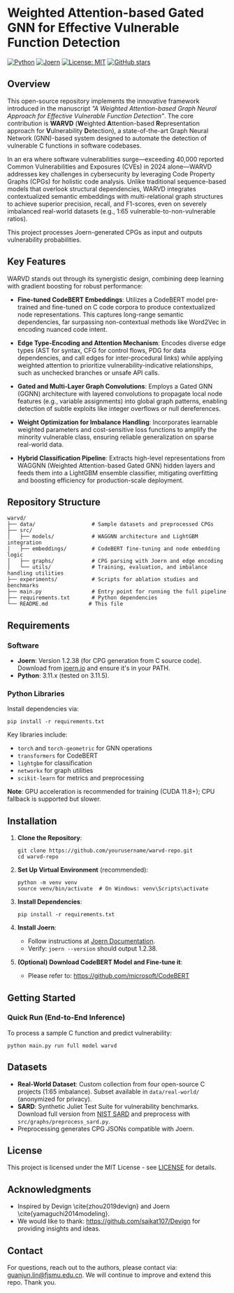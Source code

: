 # Weighted Attention-based Gated GNN for Effective Vulnerable Function Detection

[![Python](https://img.shields.io/badge/Python-3.11-blue.svg)](https://www.python.org/)
[![Joern](https://img.shields.io/badge/Joern-1.2.38-orange.svg)](https://joern.io/)
[![License: MIT](https://img.shields.io/badge/License-MIT-yellow.svg)](https://opensource.org/licenses/MIT)
[![GitHub stars](https://img.shields.io/github/stars/yourusername/warvd-repo.svg?style=social&label=Star&color=orange)](https://github.com/yourusername/warvd-repo)

## Overview

This open-source repository implements the innovative framework introduced in the manuscript *"A Weighted Attention-based Graph Neural Approach for Effective Vulnerable Function Detection"*. The core contribution is **WARVD** (**W**eighted **A**ttention-based **R**epresentation approach for **V**ulnerability **D**etection), a state-of-the-art Graph Neural Network (GNN)-based system designed to automate the detection of vulnerable C functions in software codebases.

In an era where software vulnerabilities surge—exceeding 40,000 reported Common Vulnerabilities and Exposures (CVEs) in 2024 alone—WARVD addresses key challenges in cybersecurity by leveraging Code Property Graphs (CPGs) for holistic code analysis. Unlike traditional sequence-based models that overlook structural dependencies, WARVD integrates contextualized semantic embeddings with multi-relational graph structures to achieve superior precision, recall, and F1-scores, even on severely imbalanced real-world datasets (e.g., 1:65 vulnerable-to-non-vulnerable ratios).

This project processes Joern-generated CPGs as input and outputs vulnerability probabilities.

## Key Features

WARVD stands out through its synergistic design, combining deep learning with gradient boosting for robust performance:

- **Fine-tuned CodeBERT Embeddings**: Utilizes a CodeBERT model pre-trained and fine-tuned on C code corpora to produce contextualized node representations. This captures long-range semantic dependencies, far surpassing non-contextual methods like Word2Vec in encoding nuanced code intent.
  
- **Edge Type-Encoding and Attention Mechanism**: Encodes diverse edge types (AST for syntax, CFG for control flows, PDG for data dependencies, and call edges for inter-procedural links) while applying weighted attention to prioritize vulnerability-indicative relationships, such as unchecked branches or unsafe API calls.

- **Gated and Multi-Layer Graph Convolutions**: Employs a Gated GNN (GGNN) architecture with layered convolutions to propagate local node features (e.g., variable assignments) into global graph patterns, enabling detection of subtle exploits like integer overflows or null dereferences.

- **Weight Optimization for Imbalance Handling**: Incorporates learnable weighted parameters and cost-sensitive loss functions to amplify the minority vulnerable class, ensuring reliable generalization on sparse real-world data.

- **Hybrid Classification Pipeline**: Extracts high-level representations from WAGGNN (Weighted Attention-based Gated GNN) hidden layers and feeds them into a LightGBM ensemble classifier, mitigating overfitting and boosting efficiency for production-scale deployment.

## Repository Structure

```
warvd/
├── data/                  # Sample datasets and preprocessed CPGs
├── src/
│   ├── models/            # WAGGNN architecture and LightGBM integration
│   ├── embeddings/        # CodeBERT fine-tuning and node embedding logic
│   ├── graphs/            # CPG parsing with Joern and edge encoding
│   └── utils/             # Training, evaluation, and imbalance handling utilities
├── experiments/           # Scripts for ablation studies and benchmarks
├── main.py                # Entry point for running the full pipeline
├── requirements.txt       # Python dependencies
└── README.md             # This file
```

## Requirements

### Software
- **Joern**: Version 1.2.38 (for CPG generation from C source code). Download from [joern.io](https://joern.io/) and ensure it's in your PATH.
- **Python**: 3.11.x (tested on 3.11.5).

### Python Libraries
Install dependencies via:
```
pip install -r requirements.txt
```
Key libraries include:
- `torch` and `torch-geometric` for GNN operations
- `transformers` for CodeBERT
- `lightgbm` for classification
- `networkx` for graph utilities
- `scikit-learn` for metrics and preprocessing

**Note**: GPU acceleration is recommended for training (CUDA 11.8+); CPU fallback is supported but slower.

## Installation

1. **Clone the Repository**:
   ```
   git clone https://github.com/yourusername/warvd-repo.git
   cd warvd-repo
   ```

2. **Set Up Virtual Environment** (recommended):
   ```
   python -m venv venv
   source venv/bin/activate  # On Windows: venv\Scripts\activate
   ```

3. **Install Dependencies**:
   ```
   pip install -r requirements.txt
   ```

4. **Install Joern**:
   - Follow instructions at [Joern Documentation](https://docs.joern.io/).
   - Verify: `joern --version` should output 1.2.38.

5. **(Optional) Download CodeBERT Model and Fine-tune it**:
   - Please refer to: https://github.com/microsoft/CodeBERT

## Getting Started

### Quick Run (End-to-End Inference)
To process a sample C function and predict vulnerability:
```
python main.py run full model warvd
```

## Datasets
- **Real-World Dataset**: Custom collection from four open-source C projects (1:65 imbalance). Subset available in `data/real-world/` (anonymized for privacy).
- **SARD**: Synthetic Juliet Test Suite for vulnerability benchmarks. Download full version from [NIST SARD](https://samate.nist.gov/) and preprocess with `src/graphs/preprocess_sard.py`.
- Preprocessing generates CPG JSONs compatible with Joern.

## License
This project is licensed under the MIT License - see [LICENSE](LICENSE) for details.

## Acknowledgments
- Inspired by Devign \cite{zhou2019devign} and Joern \cite{yamaguchi2014modeling}.
- We would like to thank: https://github.com/saikat107/Devign for providing insights and ideas.

## Contact

For questions, reach out to the authors, please contact via: guanjun.lin@fjsmu.edu.cn. 
We will continue to improve and extend this repo. Thank you.




